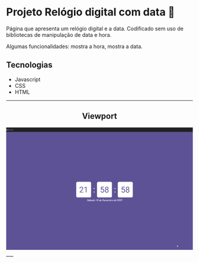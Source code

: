 # Projeto Relógio digital com data 📝

Página que apresenta um relógio digital e a data. Codificado sem uso de bibliotecas de manipulação de data e hora.

Algumas funcionalidades: mostra a hora, mostra a data.

## Tecnologias

- Javascript
- CSS
- HTML

---

<h2 align="center">Viewport</h2>

<img src="./tela.gif" alt="Gif de uma to-do list"> 
___
